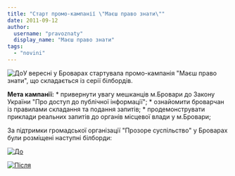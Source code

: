 ```yaml
---
title: "Старт промо-кампанії \"Маєш право знати\""
date: 2011-09-12
author: 
  username: "pravoznaty"
  display_name: "Маєш право знати"
tags: 
  - "novini"
---
```


![](https://mpz.brovary.org/wp-content/uploads/2011/09/До.jpg "До")У вересні у Броварах стартувала промо-кампанія "Маєш право знати", що складається із серії білбордів.

**Мета кампанії:** \* привернути увагу мешканців м.Бровари до Закону України "Про доступ до публічної інформації"; \* ознайомити броварчан із правилами складання та подання запитів; \* продемонструвати приклади реальних запитів до органів місцевої влади у м.Бровари;<!--more-->

За підтримки громадської організації "Прозоре суспільство" у Броварах були розміщені наступні білборди:

[![](https://mpz.brovary.org/wp-content/uploads/2011/09/До1.jpg "До")](https://mpz.brovary.org/wp-content/uploads/2011/09/До1.jpg)

[![](https://mpz.brovary.org/wp-content/uploads/2011/09/Після.jpg "Після")](https://mpz.brovary.org/wp-content/uploads/2011/09/Після.jpg)
